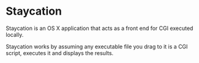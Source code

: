 Staycation
==========

Staycation is an OS X application that acts as a front end for CGI executed locally.

Staycation works by assuming any executable file you drag to it is a CGI script, executes it and displays the results.